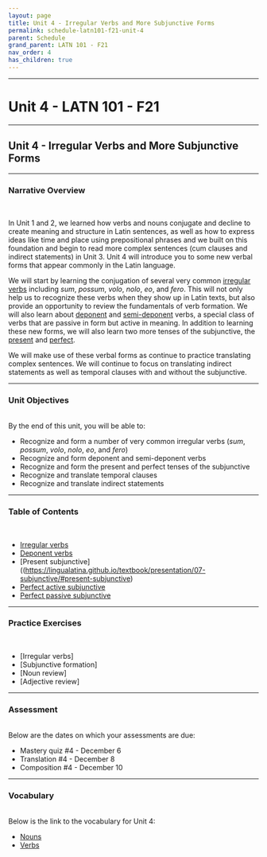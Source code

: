 ```yaml
---
layout: page
title: Unit 4 - Irregular Verbs and More Subjunctive Forms
permalink: schedule-latn101-f21-unit-4
parent: Schedule
grand_parent: LATN 101 - F21
nav_order: 4
has_children: true
---
```

***

# Unit 4 - LATN 101 - F21

***

## Unit 4 - Irregular Verbs and More Subjunctive Forms

***

### Narrative Overview
&nbsp;

In Unit 1 and 2, we learned how verbs and nouns conjugate and decline to create meaning and structure in Latin sentences, as well as how to express ideas like time and place using prepositional phrases and we built on this foundation and begin to read more complex sentences (cum clauses and indirect statements) in Unit 3. Unit 4 will introduce you to some new verbal forms that appear commonly in the Latin language.

We will start by learning the conjugation of several very common [irregular verbs](https://lingualatina.github.io/textbook/presentation/09-pron-dep-irreg/#irregular-verbs) including *sum*, *possum*, *volo*, *nolo*, *eo*, and *fero*. This will not only help us to recognize these verbs when they show up in Latin texts, but also provide an opportunity to review the fundamentals of verb formation. We will also learn about [deponent](https://lingualatina.github.io/textbook/presentation/09-pron-dep-irreg/#deponent-verbs) and [semi-deponent](https://lingualatina.github.io/textbook/presentation/09-pron-dep-irreg/#semi-deponents) verbs, a special class of verbs that are passive in form but active in meaning. In addition to learning these new forms, we will also learn two more tenses of the subjunctive, the [present](https://lingualatina.github.io/textbook/presentation/07-subjunctive/#present-subjunctive) and [perfect](https://lingualatina.github.io/textbook/presentation/07-subjunctive/#perfect-active-subjunctive).

We will make use of these verbal forms as continue to practice translating complex sentences. We will continue to focus on translating indirect statements as well as temporal clauses with and without the subjunctive.

***

### Unit Objectives
&nbsp;  
By the end of this unit, you will be able to:
- Recognize and form a number of very common irregular verbs (*sum*, *possum*, *volo*, *nolo*, *eo*, and *fero*)
- Recognize and form deponent and semi-deponent verbs
- Recognize and form the present and perfect tenses of the subjunctive
- Recognize and translate temporal clauses
- Recognize and translate indirect statements

***

### Table of Contents
&nbsp;  
- [Irregular verbs](https://lingualatina.github.io/textbook/presentation/09-pron-dep-irreg/#irregular-verbs)
- [Deponent verbs](https://lingualatina.github.io/textbook/presentation/09-pron-dep-irreg/#deponent-verbs)
- [Present subjunctive]((https://lingualatina.github.io/textbook/presentation/07-subjunctive/#present-subjunctive)
- [Perfect active subjunctive](https://lingualatina.github.io/textbook/presentation/07-subjunctive/#perfect-active-subjunctive)
- [Perfect passive subjunctive](https://lingualatina.github.io/textbook/presentation/07-subjunctive/#perfect-and-pluperfect-passive-subjunctive)

***

### Practice Exercises
&nbsp;
- [Irregular verbs]
- [Subjunctive formation]
- [Noun review]
- [Adjective review]

***

### Assessment
&nbsp;  
Below are the dates on which your assessments are due:
- Mastery quiz #4 - December 6
- Translation #4 - December 8
- Composition #4 - December 10

***

### Vocabulary
&nbsp;  
Below is the link to the vocabulary for Unit 4:

- [Nouns](https://dominicmachado.github.io/schedule-latn101-f21-unit-4-vocabulary-nouns)
- [Verbs](https://dominicmachado.github.io/schedule-latn101-f21-unit-4-vocabulary-verbs)
